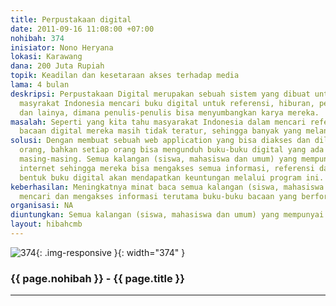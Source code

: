 ```yaml
---
title: Perpustakaan digital
date: 2011-09-16 11:08:00 +07:00
nohibah: 374
inisiator: Nono Heryana
lokasi: Karawang
dana: 200 Juta Rupiah
topik: Keadilan dan kesetaraan akses terhadap media
lama: 4 bulan
deskripsi: Perpustakaan Digital merupakan sebuah sistem yang dibuat untuk membantu
  masyrakat Indonesia mencari buku digital untuk referensi, hiburan, pembelajaran
  dan lainya, dimana penulis-penulis bisa menyumbangkan karya mereka.
masalah: Seperti yang kita tahu masyarakat Indonesia dalam mencari referensi dan buku
  bacaan digital mereka masih tidak teratur, sehingga banyak yang melanggar HAKI.
solusi: Dengan membuat sebuah web application yang bisa diakses dan dilihat oleh semua
  orang, bahkan setiap orang bisa mengunduh buku-buku digital yang ada ke komputernya
  masing-masing. Semua kalangan (siswa, mahasiswa dan umum) yang mempunyai jaringan
  internet sehingga mereka bisa mengakses semua informasi, referensi dan hiburan dalam
  bentuk buku digital akan mendapatkan keuntungan melalui program ini.
keberhasilan: Meningkatnya minat baca semua kalangan (siswa, mahasiswa dan umum) untuk
  mencari dan mengakses informasi terutama buku-buku bacaan yang berformat digital.
organisasi: NA
diuntungkan: Semua kalangan (siswa, mahasiswa dan umum) yang mempunyai jaringan internet sehingga mereka bisa mengakses semua informasi, referensi dan hiburan dalam bentuk buku digital
layout: hibahcmb
---
```


![374](/static/img/hibahcmb/374.png){: .img-responsive }{: width="374" }

### {{ page.nohibah }} - {{ page.title }}

---
